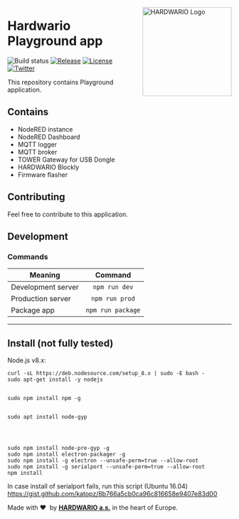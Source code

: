 <a href="https://www.hardwario.com/"><img src="https://www.hardwario.com/ci/assets/hw-logo.svg" width="200" alt="HARDWARIO Logo" align="right"></a>

# Hardwario Playground app
![Build status](https://github.com/hardwario/bch-playground/actions/workflows/main.yml/badge.svg)
[![Release](https://img.shields.io/github/release/hardwario/bch-playground.svg)](https://github.com/hardwario/bch-playground/releases)
[![License](https://img.shields.io/github/license/hardwario/bch-playground.svg)](https://github.com/hardwario/bch-playground/blob/master/LICENSE)
[![Twitter](https://img.shields.io/twitter/follow/hardwario_en.svg?style=social&label=Follow)](https://twitter.com/hardwario_en)


This repository contains Playground application.

## Contains
- NodeRED instance
- NodeRED Dashboard
- MQTT logger
- MQTT broker
- TOWER Gateway for USB Dongle
- HARDWARIO Blockly
- Firmware flasher

## Contributing

Feel free to contribute to this application.


## Development

### Commands

|       Meaning      |      Command      |
| ------------------ | :---------------: |
| Development server |   `npm run dev`   |
| Production server  |   `npm run prod`  |
| Package app        | `npm run package` |

---


## Install (not fully tested)

Node.js v8.x:

    curl -sL https://deb.nodesource.com/setup_8.x | sudo -E bash -
    sudo apt-get install -y nodejs


    sudo npm install npm -g


    sudo apt install node-gyp




    sudo npm install node-pre-gyp -g
    sudo npm install electron-packager -g
    sudo npm install -g electron --unsafe-perm=true --allow-root
    sudo npm install -g serialport --unsafe-perm=true --allow-root
    npm install

In case install of serialport fails, run this script (Ubuntu 16.04)
https://gist.github.com/katopz/8b766a5cb0ca96c816658e9407e83d00


Made with &#x2764;&nbsp; by [**HARDWARIO a.s.**](https://www.hardwario.com/) in the heart of Europe.

